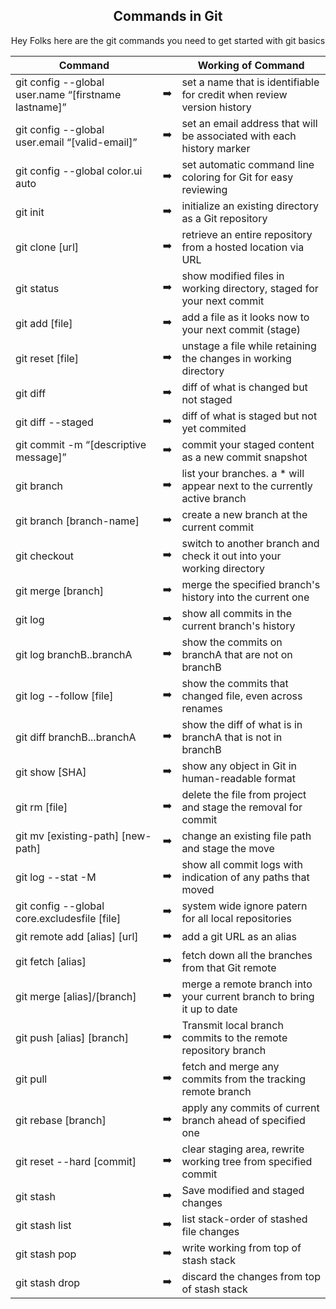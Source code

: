 <!DOCTYPE html>
<html>
    
    
 
 <h2 align="center">Commands in Git</Command></h2>
        <p align="center">Hey Folks here are the git commands you need to get started with git basics</p>
    
    
   <table align="center">
            <thead>
                <tr>
                    <th> Command </th>
                    <th></th>
                    <th> Working of Command</th>
                </tr>
            </thead>
            <tbody>
                <tr>
                <td> git config --global user.name “[firstname lastname]”</td>
                <td>   ➡️   </td>
                <td> set a name that is identifiable for credit when review version history</td>
                </tr>
                <tr>
                    <td> git config --global user.email “[valid-email]”</td>
                    <td>   ➡️   </td>
                    <td> set an email address that will be associated with each history marker</td>
                </tr>
                <tr>
                    <td> git config --global color.ui auto</td>
                    <td>   ➡️   </td>
                    <td> set automatic command line coloring for Git for easy reviewing</td>
                </tr>
                <tr> 
                    <td> git init</td>
                    <td>   ➡️   </td>
                    <td> initialize an existing directory as a Git repository</td>
                </tr>
                <tr>
                    <td> git clone [url]</td>
                    <td>   ➡️   </td>
                    <td> retrieve an entire repository from a hosted location via URL</td>
                </tr>
                <tr>
                    <td>git status</td>
                    <td>   ➡️   </td>
                    <td>show modified files in working directory, staged for your next commit</td>
                </tr>
                <tr>
                    <td> git add [file]</td>
                    <td>   ➡️   </td>
                    <td> add a file as it looks now to your next commit (stage)</td>
                <tr>
                    <td> git reset [file]</td>
                    <td>   ➡️   </td>
                    <td> unstage a file while retaining the changes in working directory</td>
                </tr>    
                <tr>
                    <td> git diff </td>
                    <td>   ➡️   </td>
                    <td> diff of what is changed but not staged</td>
                </tr>
                <tr>
                    <td> git diff --staged </td>
                    <td>   ➡️   </td>
                    <td> diff of what is staged but not yet commited</td>
                </tr>
                <tr>
                    <td> git commit -m “[descriptive message]”</td>
                    <td>   ➡️   </td>
                    <td> commit your staged content as a new commit snapshot </td>
                </tr>         
                <tr>
                    <td>git branch </td>
                    <td>   ➡️   </td>
                    <td>list your branches. a * will appear next to the currently active branch</td>
                </tr>
                <tr>
                    <td>git branch [branch-name]</td>
                    <td>   ➡️   </td>
                    <td>create a new branch at the current commit</td>
                </tr>
                <tr>
                    <td>git checkout</td>
                    <td>   ➡️   </td>
                    <td>switch to another branch and check it out into your working directory</td>
                </tr>
                <tr>
                    <td>git merge [branch]</td>
                    <td>   ➡️   </td>
                    <td>merge the specified branch's history into the current one</td>
                </tr>
                <tr>
                    <td>git log</td>
                    <td>   ➡️   </td>
                    <td>show all commits in the current branch's history</td>
                </tr>
                <tr>
                    <td>git log branchB..branchA</td>
                    <td>   ➡️   </td>
                    <td>show the commits on branchA that are not on branchB</td>
                </tr>
                <tr>
                    <td>git log --follow [file]</td>
                    <td>   ➡️   </td>
                    <td>show the commits that changed file, even across renames</td>
                </tr>
                <tr>
                    <td>git diff branchB...branchA</td>
                    <td>   ➡️   </td>
                    <td>show the diff of what is in branchA that is not in branchB</td>
                </tr>
                <tr>
                    <td>git show [SHA]</td>
                    <td>   ➡️   </td>
                    <td>show any object in Git in human-readable format</td>
                </tr>
                <tr>
                    <td>git rm [file]</td>
                    <td>   ➡️   </td>
                    <td>delete the file from project and stage the removal for commit</td>
                </tr>
                <tr>
                    <td>git mv [existing-path] [new-path]</td>
                    <td>   ➡️   </td>
                    <td>change an existing file path and stage the move</td>
                </tr>
                <tr>
                    <td>git log --stat -M</td>
                    <td>   ➡️   </td>
                    <td>show all commit logs with indication of any paths that moved</td>
                </tr>
                <tr>
                    <td>git config --global core.excludesfile [file]</td>
                    <td>   ➡️   </td>
                    <td>system wide ignore patern for all local repositories</td>
                </tr>
                <tr>
                    <td>git remote add [alias] [url]</td>
                    <td>   ➡️   </td>
                    <td>add a git URL as an alias</td>
                </tr>
                <tr>
                    <td>git fetch [alias]</td>
                    <td>   ➡️   </td>
                    <td>fetch down all the branches from that Git remote</td>
                </tr>
                <tr>
                    <td>git merge [alias]/[branch]</td>
                    <td>   ➡️   </td>
                    <td>merge a remote branch into your current branch to bring it up to date</td>
                </tr>
                <tr>
                    <td>git push [alias] [branch]</td>
                    <td>   ➡️   </td>
                    <td>Transmit local branch commits to the remote repository branch</td>
                </tr>
                <tr>
                    <td>git pull</td>
                    <td>   ➡️   </td>
                    <td>fetch and merge any commits from the tracking remote branch</td>
                </tr>
                <tr>
                    <td>git rebase [branch]</td>
                    <td>   ➡️   </td>
                    <td>apply any commits of current branch ahead of specified one</td>
                </tr>
                <tr>
                    <td>git reset --hard [commit]</td>
                    <td>   ➡️   </td>
                    <td>clear staging area, rewrite working tree from specified commit</td>
                </tr>
                <tr>
                    <td>git stash</td>
                    <td>   ➡️   </td>
                    <td>Save modified and staged changes </td>
                </tr>
                <tr>
                    <td>git stash list</td>
                    <td>   ➡️   </td>
                    <td>list stack-order of stashed file changes</td>
                </tr>
                <tr>
                    <td>git stash pop</td>
                    <td>   ➡️   </td>
                    <td>write working from top of stash stack</td>
                </tr>
                <tr>
                    <td>git stash drop</td>
                    <td>   ➡️   </td>
                    <td>discard the changes from top of stash stack</td>
                </tr>
            </tbody>
        </table>
    
</html>
